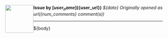 <a href="${user_url}"><img src="${user_avatar}" align="left" width="90" height="90" hspace="0"></img></a> **Issue by [${user_name}](${user_url})**
_${date}_
_Originally opened as ${url} (${num_comments} comment(s))_

----

${body}
